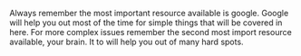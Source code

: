 Always remember the most important resource available is google. Google will help you out most of the time for simple things that will be covered in here. For more complex issues remember the second most import resource available, your brain. It to will help you out of many hard spots.